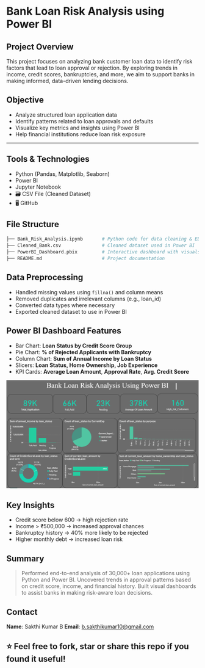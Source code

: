 #  Bank Loan Risk Analysis using Power BI

##  Project Overview

This project focuses on analyzing bank customer loan data to identify risk factors that lead to loan approval or rejection. By exploring trends in income, credit scores, bankruptcies, and more, we aim to support banks in making informed, data-driven lending decisions.



##  Objective

- Analyze structured loan application data
- Identify patterns related to loan approvals and defaults
- Visualize key metrics and insights using Power BI
- Help financial institutions reduce loan risk exposure

---

##  Tools & Technologies

-  Python (Pandas, Matplotlib, Seaborn)
-  Power BI
-  Jupyter Notebook
- 🗃 CSV File (Cleaned Dataset)
- 🖥 GitHub



##  File Structure

```bash
├── Bank_Risk_Analysis.ipynb       # Python code for data cleaning & EDA
├── Cleaned_Bank.csv               # Cleaned dataset used in Power BI
├── PowerBI_Dashboard.pbix         # Interactive dashboard with visuals
├── README.md                      # Project documentation
```


##  Data Preprocessing

- Handled missing values using `fillna()` and column means
- Removed duplicates and irrelevant columns (e.g., loan_id)
- Converted data types where necessary
- Exported cleaned dataset to use in Power BI



##  Power BI Dashboard Features

-  Bar Chart: **Loan Status by Credit Score Group**
-  Pie Chart: **% of Rejected Applicants with Bankruptcy**
- Column Chart: **Sum of Annual Income by Loan Status**
-  Slicers: **Loan Status, Home Ownership, Job Experience**
-  KPI Cards: **Average Loan Amount**, **Approval Rate**, **Avg. Credit Score**

![Power BI Visuals](./BankRisk_Dashboard.png)



##  Key Insights

-  Credit score below 600 → high rejection rate
-   Income > ₹500,000 → increased approval chances
-  Bankruptcy history → 40% more likely to be rejected
-  Higher monthly debt → increased loan risk



##  Summary

> Performed end-to-end analysis of 30,000+ loan applications using Python and Power BI. Uncovered trends in approval patterns based on credit score, income, and financial history. Built visual dashboards to assist banks in making risk-aware loan decisions.


##  Contact

**Name**: Sakthi Kumar B 
**Email**: b.sakthikumar10@gmail.com



## ⭐ Feel free to fork, star or share this repo if you found it useful!
